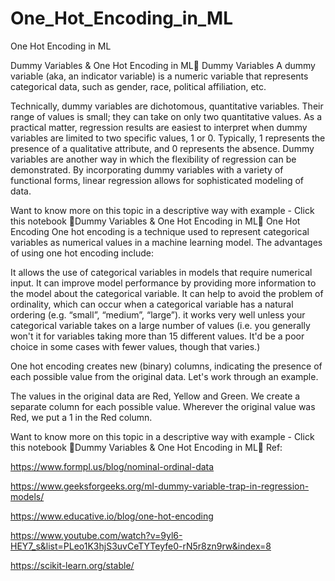# One_Hot_Encoding_in_ML
One Hot Encoding in ML

Dummy Variables & One Hot Encoding in ML📝
Dummy Variables
A dummy variable (aka, an indicator variable) is a numeric variable that represents categorical data, such as gender, race, political affiliation, etc.

Technically, dummy variables are dichotomous, quantitative variables. Their range of values is small; they can take on only two quantitative values. As a practical matter, regression results are easiest to interpret when dummy variables are limited to two specific values, 1 or 0. Typically, 1 represents the presence of a qualitative attribute, and 0 represents the absence.
Dummy variables are another way in which the flexibility of regression can be demonstrated. By incorporating dummy variables with a variety of functional forms, linear regression allows for sophisticated modeling of data.

Want to know more on this topic in a descriptive way with example - Click this notebook
📌Dummy Variables & One Hot Encoding in ML📌
One Hot Encoding
One hot encoding is a technique used to represent categorical variables as numerical values in a machine learning model. The advantages of using one hot encoding include:

It allows the use of categorical variables in models that require numerical input.
It can improve model performance by providing more information to the model about the categorical variable.
It can help to avoid the problem of ordinality, which can occur when a categorical variable has a natural ordering (e.g. “small”, “medium”, “large”).
it works very well unless your categorical variable takes on a large number of values (i.e. you generally won't it for variables taking more than 15 different values. It'd be a poor choice in some cases with fewer values, though that varies.)

One hot encoding creates new (binary) columns, indicating the presence of each possible value from the original data. Let's work through an example.



The values in the original data are Red, Yellow and Green. We create a separate column for each possible value. Wherever the original value was Red, we put a 1 in the Red column.

Want to know more on this topic in a descriptive way with example - Click this notebook
📌Dummy Variables & One Hot Encoding in ML📌
Ref:

https://www.formpl.us/blog/nominal-ordinal-data

https://www.geeksforgeeks.org/ml-dummy-variable-trap-in-regression-models/

https://www.educative.io/blog/one-hot-encoding

https://www.youtube.com/watch?v=9yl6-HEY7_s&list=PLeo1K3hjS3uvCeTYTeyfe0-rN5r8zn9rw&index=8

https://scikit-learn.org/stable/
